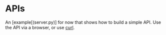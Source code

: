 # APIs

An [example[(server.py)] for now that shows how to build a simple API.
Use the API via a browser, or use [curl](useapi.txt).